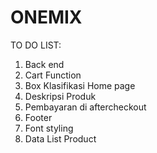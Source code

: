 # ONEMIX

TO DO LIST: 
1. Back end
2. Cart Function
3. Box Klasifikasi Home page
4. Deskripsi Produk
5. Pembayaran di aftercheckout
6. Footer
7. Font styling
8. Data List Product
